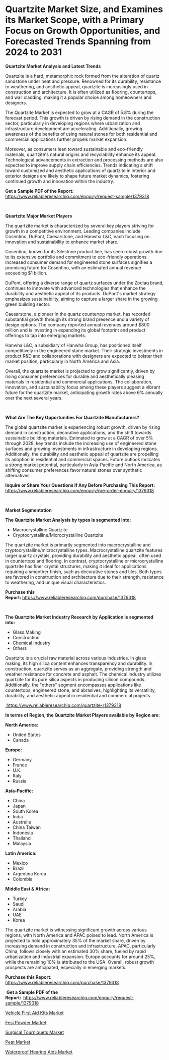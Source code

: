 <p><h1>Quartzite Market Size, and Examines its Market Scope, with a Primary Focus on Growth Opportunities, and Forecasted Trends Spanning from 2024 to 2031</h1></p><p><strong>Quartzite Market Analysis and Latest Trends</strong></p>
<p><p>Quartzite is a hard, metamorphic rock formed from the alteration of quartz sandstone under heat and pressure. Renowned for its durability, resistance to weathering, and aesthetic appeal, quartzite is increasingly used in construction and architecture. It is often utilized as flooring, countertops, and wall cladding, making it a popular choice among homeowners and designers.</p><p>The Quartzite Market is expected to grow at a CAGR of 5.8% during the forecast period. This growth is driven by rising demand in the construction sector, particularly in developing regions where urbanization and infrastructure development are accelerating. Additionally, growing awareness of the benefits of using natural stones for both residential and commercial applications further propels market expansion. </p><p>Moreover, as consumers lean toward sustainable and eco-friendly materials, quartzite's natural origins and recyclability enhance its appeal. Technological advancements in extraction and processing methods are also expected to improve supply chain efficiencies. Trends indicating a shift toward customized and aesthetic applications of quartzite in interior and exterior designs are likely to shape future market dynamics, fostering continued growth and innovation within the industry.</p></p>
<p><strong>Get a Sample PDF of the Report:&nbsp;</strong> <a href="https://www.reliableresearchiq.com/enquiry/request-sample/1379318?utm_campaign=104&utm_medium=2&utm_source=Github&utm_content=ia&utm_term=07112024&utm_id=quartzite">https://www.reliableresearchiq.com/enquiry/request-sample/1379318</a></p>
<p>&nbsp;</p>
<p><strong>Quartzite Major Market Players</strong></p>
<p><p>The quartzite market is characterized by several key players striving for growth in a competitive environment. Leading companies include Cosentino, DuPont, Caesarstone, and Hanwha L&C, each focusing on innovation and sustainability to enhance market share.</p><p>Cosentino, known for its Silestone product line, has seen robust growth due to its extensive portfolio and commitment to eco-friendly operations. Increased consumer demand for engineered stone surfaces signifies a promising future for Cosentino, with an estimated annual revenue exceeding $1 billion.</p><p>DuPont, offering a diverse range of quartz surfaces under the Zodiaq brand, continues to innovate with advanced technologies that enhance the durability and aesthetic appeal of its products. DuPont's market strategy emphasizes sustainability, aiming to capture a larger share in the growing green building sector.</p><p>Caesarstone, a pioneer in the quartz countertop market, has recorded substantial growth through its strong brand presence and a variety of design options. The company reported annual revenues around $800 million and is investing in expanding its global footprint and product offerings to tap into emerging markets.</p><p>Hanwha L&C, a subsidiary of Hanwha Group, has positioned itself competitively in the engineered stone market. Their strategic investments in product R&D and collaborations with designers are expected to bolster their market position, particularly in North America and Asia.</p><p>Overall, the quartzite market is projected to grow significantly, driven by rising consumer preferences for durable and aesthetically pleasing materials in residential and commercial applications. The collaboration, innovation, and sustainability focus among these players suggest a vibrant future for the quartzite market, anticipating growth rates above 6% annually over the next several years.</p></p>
<p>&nbsp;</p>
<p><strong>What Are The Key Opportunities For Quartzite Manufacturers?</strong></p>
<p><p>The global quartzite market is experiencing robust growth, driven by rising demand in construction, decorative applications, and the shift towards sustainable building materials. Estimated to grow at a CAGR of over 5% through 2028, key trends include the increasing use of engineered stone surfaces and growing investments in infrastructure in developing regions. Additionally, the durability and aesthetic appeal of quartzite are propelling its adoption in residential and commercial spaces. Future outlook indicates a strong market potential, particularly in Asia-Pacific and North America, as shifting consumer preferences favor natural stones over synthetic alternatives.</p></p>
<p><strong>Inquire or Share Your Questions If Any Before Purchasing This Report:</strong> <a href="https://www.reliableresearchiq.com/enquiry/pre-order-enquiry/1379318?utm_campaign=104&utm_medium=2&utm_source=Github&utm_content=ia&utm_term=07112024&utm_id=quartzite">https://www.reliableresearchiq.com/enquiry/pre-order-enquiry/1379318</a></p>
<p>&nbsp;</p>
<p><strong>Market Segmentation</strong></p>
<p><strong>The Quartzite Market Analysis by types is segmented into:</strong></p>
<p><ul><li>Macrocrystalline Quartzite</li><li>Cryptocrystalline/Microcrystalline Quartzite</li></ul></p>
<p><p>The quartzite market is primarily segmented into macrocrystalline and cryptocrystalline/microcrystalline types. Macrocrystalline quartzite features larger quartz crystals, providing durability and aesthetic appeal, often used in countertops and flooring. In contrast, cryptocrystalline or microcrystalline quartzite has finer crystal structures, making it ideal for applications requiring a smoother finish, such as decorative stones and tiles. Both types are favored in construction and architecture due to their strength, resistance to weathering, and unique visual characteristics.</p></p>
<p><strong>Purchase this Report:&nbsp;</strong><a href="https://www.reliableresearchiq.com/purchase/1379318?utm_campaign=104&utm_medium=2&utm_source=Github&utm_content=ia&utm_term=07112024&utm_id=quartzite">https://www.reliableresearchiq.com/purchase/1379318</a></p>
<p>&nbsp;</p>
<p><strong>The Quartzite Market Industry Research by Application is segmented into:</strong></p>
<p><ul><li>Glass Making</li><li>Construction</li><li>Chemical Industry</li><li>Others</li></ul></p>
<p><p>Quartzite is a crucial raw material across various industries. In glass making, its high silica content enhances transparency and durability. In construction, quartzite serves as an aggregate, providing strength and weather resistance for concrete and asphalt. The chemical industry utilizes quartzite for its pure silica aspects in producing silicon compounds. Additionally, the "others" segment encompasses applications like countertops, engineered stone, and abrasives, highlighting its versatility, durability, and aesthetic appeal in residential and commercial projects.</p></p>
<p><a href="https://www.reliableresearchiq.com/quartzite-r1379318?utm_campaign=104&utm_medium=2&utm_source=Github&utm_content=ia&utm_term=07112024&utm_id=quartzite">&nbsp;https://www.reliableresearchiq.com/quartzite-r1379318</a></p>
<p><strong>In terms of Region, the Quartzite Market Players available by Region are:</strong></p>
<p>
    <p> <strong> North America: </strong>
        <ul>
            <li>United States</li>
            <li>Canada</li>
        </ul>
        </p> 
    <p> <strong> Europe: </strong>
        <ul>
            <li>Germany</li>
            <li>France</li>
            <li>U.K.</li>
            <li>Italy</li>
            <li>Russia</li>
        </ul>
        </p> 
    <p> <strong> Asia-Pacific: </strong>
        <ul>
            <li>China</li>
            <li>Japan</li>
            <li>South Korea</li>
            <li>India</li>
            <li>Australia</li>
            <li>China Taiwan</li>
            <li>Indonesia</li>
            <li>Thailand</li>
            <li>Malaysia</li>
        </ul>
        </p> 
    <p> <strong> Latin America: </strong>
        <ul>
            <li>Mexico</li>
            <li>Brazil</li>
            <li>Argentina Korea</li>
            <li>Colombia</li>
        </ul>
        </p> 
    <p> <strong> Middle East & Africa: </strong>
        <ul>
            <li>Turkey</li>
            <li>Saudi</li>
            <li>Arabia</li>
            <li>UAE</li>
            <li>Korea</li>
        </ul>
    </p>
    </p>
<p><p>The quartzite market is witnessing significant growth across various regions, with North America and APAC poised to lead. North America is projected to hold approximately 35% of the market share, driven by increasing demand in construction and infrastructure. APAC, particularly China, follows closely with an estimated 30% share, fueled by rapid urbanization and industrial expansion. Europe accounts for around 25%, while the remaining 10% is attributed to the USA. Overall, robust growth prospects are anticipated, especially in emerging markets.</p></p>
<p><strong>Purchase this Report: </strong><a href="https://www.reliableresearchiq.com/purchase/1379318?utm_campaign=104&utm_medium=2&utm_source=Github&utm_content=ia&utm_term=07112024&utm_id=quartzite">https://www.reliableresearchiq.com/purchase/1379318</a></p>
<p>&nbsp;<strong>Get a Sample PDF of the Report:&nbsp;&nbsp;</strong><a href="https://www.reliableresearchiq.com/enquiry/request-sample/1379318?utm_campaign=104&utm_medium=2&utm_source=Github&utm_content=ia&utm_term=07112024&utm_id=quartzite">https://www.reliableresearchiq.com/enquiry/request-sample/1379318</a></p>
<p><strong></strong></p>
<p><p><a href="https://issuu.com/reportprime-2/docs/vehicle-first-aid-kits-market-size-_879ce0e14d5541?utm_campaign=104&utm_medium=2&utm_source=Github&utm_content=ia&utm_term=07112024&utm_id=quartzite">Vehicle First Aid Kits Market</a></p><p><a href="https://github.com/halkoitweden3/Market-Research-Report-List-1/blob/main/fesi-powder-market.md?utm_campaign=104&utm_medium=2&utm_source=Github&utm_content=ia&utm_term=07112024&utm_id=quartzite">Fesi Powder Market</a></p><p><a href="https://issuu.com/reportprime-2/docs/surgical-tourniquets-market-size-20_bf56de9d8f0f9a?utm_campaign=104&utm_medium=2&utm_source=Github&utm_content=ia&utm_term=07112024&utm_id=quartzite">Surgical Tourniquets Market</a></p><p><a href="https://github.com/rozh43oreder/Market-Research-Report-List-1/blob/main/peat-market.md?utm_campaign=104&utm_medium=2&utm_source=Github&utm_content=ia&utm_term=07112024&utm_id=quartzite">Peat Market</a></p><p><a href="https://issuu.com/reportprime-2/docs/waterproof-hearing-aids-market-size_66983d3949d6eb?utm_campaign=104&utm_medium=2&utm_source=Github&utm_content=ia&utm_term=07112024&utm_id=quartzite">Waterproof Hearing Aids Market</a></p></p>